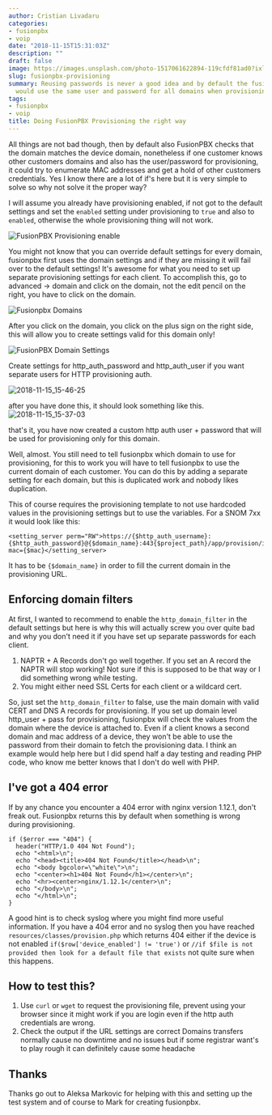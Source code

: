 ```yaml
---
author: Cristian Livadaru
categories:
- fusionpbx
- voip
date: "2018-11-15T15:31:03Z"
description: ""
draft: false
image: https://images.unsplash.com/photo-1517061622894-119cfdf81ad0?ixlib=rb-0.3.5&q=80&fm=jpg&crop=entropy&cs=tinysrgb&w=1080&fit=max&ixid=eyJhcHBfaWQiOjExNzczfQ&s=ea1c7284572df22fbb3f735fcc6ad1ae
slug: fusionpbx-provisioning
summary: Reusing passwords is never a good idea and by default the fusionpbx setup
  would use the same user and password for all domains when provisioning.
tags:
- fusionpbx
- voip
title: Doing FusionPBX Provisioning the right way
---
```



All things are not bad though, then by default also FusionPBX checks that the domain matches the device domain, nonetheless if one customer knows other customers domains and also has the user/password for provisioning, it could try to enumerate MAC addresses and get a hold of other customers credentials.
Yes I know there are a lot of if's here but it is very simple to solve so why not solve it the proper way?

I will assume you already have provisioning enabled, if not got to the default settings and set the `enabled` setting under provisioning to `true` and also to `enabled`, otherwise the whole provisioning thing will not work.

![FusionPBX Provisioning enable](/images/2018/11/2018-11-15_14-29-55.png)

You might not know that you can override default settings for every domain, fusionpbx first uses the domain settings and if they are missing it will fail over to the default settings! It's awesome for what you need to set up separate provisioning settings for each client. 
To accomplish this, go to advanced -> domain and click on the domain, not the edit pencil on the right, you have to click on the domain.

![Fusionpbx Domains](/images/2018/11/2018-11-15_15-30-34.png)

After you click on the domain, you click on the plus sign on the right side, this will allow you to create settings valid for this domain only!

![FusionPBX Domain Settings](/images/2018/11/2018-11-15_15-45-39.png)

Create settings for http_auth_password and http_auth_user if you want separate users for HTTP provisioning auth. 

![2018-11-15_15-46-25](/images/2018/11/2018-11-15_15-46-25.png)

after you have done this, it should look something like this.
![2018-11-15_15-37-03](/images/2018/11/2018-11-15_15-37-03.png)

that's it, you have now created a custom http auth user + password that will be used for provisioning only for this domain.

Well, almost. You still need to tell fusionpbx which domain to use for provisioning, for this to work you will have to tell fusionpbx to use the current domain of each customer. You can do this by adding a separate setting for each domain, but this is duplicated work and nobody likes duplication. 

This of course requires the provisioning template to not use hardcoded values in the provisioning settings but to use the variables. For a SNOM 7xx it would look like this: 

```
<setting_server perm="RW">https://{$http_auth_username}:{$http_auth_password}@{$domain_name}:443{$project_path}/app/provision/index.php?mac={$mac}</setting_server>
```

It has to be `{$domain_name}` in order to fill the current domain in the provisioning URL.

## Enforcing domain filters
At first, I wanted to recommend to enable the `http_domain_filter` in the default settings but here is why this will actually screw you over quite bad and why you don't need it if you have set up separate passwords for each client. 

1. NAPTR + A Records don't go well together. If you set an A record the NAPTR will stop working! Not sure if this is supposed to be that way or I did something wrong while testing.
2. You might either need SSL Certs for each client or a wildcard cert.

So, just set the `http_domain_filter` to false, use the main domain with valid CERT and DNS A records for provisioning.
If you set up domain level http_user + pass for provisioning, fusionpbx will check the values from the domain where the device is attached to. Even if a client knows a second domain and mac address of a device, they won't be able to use the password from their domain to fetch the provisioning data. 
I think an example would help here but I did spend half a day testing and reading PHP code, who know me better knows that I don't do well with PHP.

## I've got a 404 error

If by any chance you encounter a 404 error with nginx version 1.12.1, don't freak out. Fusionpbx returns this by default when something is wrong during provisioning. 

```
if ($error === "404") {
  header("HTTP/1.0 404 Not Found");
  echo "<html>\n";
  echo "<head><title>404 Not Found</title></head>\n";
  echo "<body bgcolor=\"white\">\n";
  echo "<center><h1>404 Not Found</h1></center>\n";
  echo "<hr><center>nginx/1.12.1</center>\n";
  echo "</body>\n";
  echo "</html>\n";
}
```

A good hint is to check syslog where you might find more useful information.
If you have a 404 error and no syslog then you have reached `resources/classes/provision.php` which returns 404 either if the device is not enabled `if($row['device_enabled'] != 'true')`  or `//if $file is not provided then look for a default file that exists` not quite sure when this happens.

## How to test this?

1. Use `curl` or `wget` to request the provisioning file, prevent using your browser since it might work if you are login even if the http auth credentials are wrong.
2. Check the output if the URL settings are correct
Domains transfers normally cause no downtime and no issues but if some registrar want's to play rough it can definitely cause some headache

## Thanks
Thanks go out to Aleksa Markovic for helping with this and setting up the test system and of course to Mark for creating fusionpbx.

